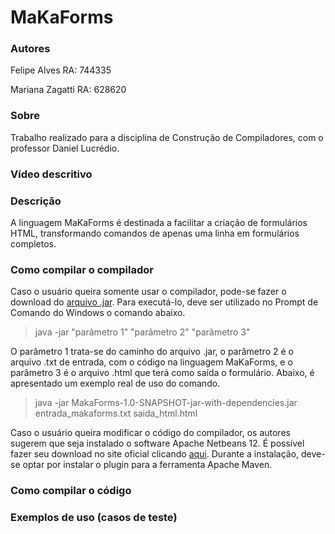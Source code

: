 # MaKaForms

### Autores

  Felipe Alves      RA: 744335
  
  Mariana Zagatti   RA: 628620
  
### Sobre

Trabalho realizado para a disciplina de Construção de Compiladores, com o professor Daniel Lucrédio.

### Vídeo descritivo



### Descrição

A linguagem MaKaForms é destinada a facilitar a criação de formulários HTML, transformando comandos de apenas uma linha em formulários completos.

### Como compilar o compilador

Caso o usuário queira somente usar o compilador, pode-se fazer o download do [arquivo .jar](https://github.com/felipeAC98/MaKaForms/blob/master/target/MakaForms-1.0-SNAPSHOT-jar-with-dependencies.jar). Para executá-lo, deve ser utilizado no Prompt de Comando do Windows o comando abaixo.

> java -jar "parâmetro 1" "parâmetro 2" "parâmetro 3"

O parâmetro 1 trata-se do caminho do arquivo .jar, o parâmetro 2 é o arquivo .txt de entrada, com o código na linguagem MaKaForms, e o parâmetro 3 é o arquivo .html que terá como saída o formulário. Abaixo, é apresentado um exemplo real de uso do comando.

> java -jar MakaForms-1.0-SNAPSHOT-jar-with-dependencies.jar entrada_makaforms.txt saida_html.html

Caso o usuário queira modificar o código do compilador, os autores sugerem que seja instalado o software Apache Netbeans 12. É possível fazer seu download no site oficial clicando [aqui](https://netbeans.apache.org/download/index.html).
Durante a instalação, deve-se optar por instalar o plugin para a ferramenta Apache Maven.


### Como compilar o código

### Exemplos de uso (casos de teste)



